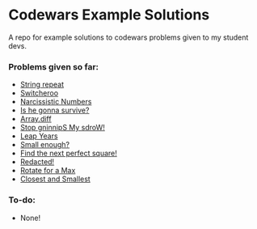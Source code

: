 # Codewars Example Solutions
A repo for example solutions to codewars problems given to my student devs.

### Problems given so far:
- [String repeat](https://www.codewars.com/kata/string-repeat/javascript)
- [Switcheroo](https://www.codewars.com/kata/switcheroo/javascript)
- [Narcissistic Numbers](https://www.codewars.com/kata/narcissistic-numbers/javascript)
- [Is he gonna survive?](https://www.codewars.com/kata/is-he-gonna-survive/javascript)
- [Array.diff](https://www.codewars.com/kata/array-dot-diff/javascript)
- [Stop gninnipS My sdroW!](https://www.codewars.com/kata/stop-gninnips-my-sdrow/javascript)
- [Leap Years](https://www.codewars.com/kata/leap-years/javascript)
- [Small enough?](https://www.codewars.com/kata/small-enough-beginner/javascript)
- [Find the next perfect square!](https://www.codewars.com/kata/find-the-next-perfect-square/javascript)
- [Redacted!](https://www.codewars.com/kata/redacted/javascript)
- [Rotate for a Max](https://www.codewars.com/kata/rotate-for-a-max/javascript)
- [Closest and Smallest](https://www.codewars.com/kata/closest-and-smallest/javascript)

### To-do:
- None!